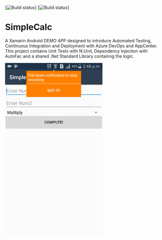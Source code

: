 [![Build status](https://dev.azure.com/cloud911-projects/SimpleCalc/_apis/build/status/SimpleCalc-Xamarin.Android-CI)]
[![Build status](https://build.appcenter.ms/v0.1/apps/41408e64-be28-4616-9164-ff1226a4d7c2/branches/master/badge)]
# SimpleCalc
A Xamarin Android DEMO APP designed to introduce Automated Testing, Continuous Integration and Deployment with Azure DevOps and AppCenter. 
This project contains Unit Tests with N.Unit, Dependency Injection with AutoFac and a shared .Net Standard Library containng the logic.

<img src="https://github.com/frankodoom/SimpleCalc/blob/master/SimpleCalc/Resources/drawable/demo.gif"/>
